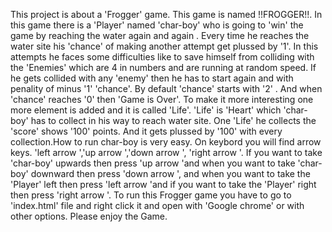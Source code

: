 This project is about a 'Frogger' game. This game is named !!FROGGER!!. In this game there is a 'Player' named 'char-boy' who is going to 'win' the game by reaching the water again and again . Every time he reaches the water site  his 'chance' of making another attempt get plussed by '1'. In this attempts he faces some difficulties like to save himself from colliding with the 'Enemies' which are 4 in numbers and are running at random speed. If he gets collided with any 'enemy' then he has to start again and with penality of minus '1' 'chance'. By default  'chance' starts with '2' . And when 'chance' reaches '0' then 'Game is Over'. To make it more interesting one more element is added and it is called 'Life'. 'Life' is 'Heart' which 'char-boy' has to collect in his way to reach water site. One 'Life' he collects the 'score' shows '100' points. And it gets plussed by '100'  with every collection.How to run char-boy is very easy. On keybord you will find arrow keys. 'left arrow ','up arrow ','down arrow ', 'right arrow '. If you want to take 'char-boy' upwards then press 'up arrow 'and when you want to take 'char-boy' downward then press 'down arrow ', and when you want to take the 'Player' left then press 'left arrow 'and if you want to take the 'Player' right then press
'right arrow '.
 To run this Frogger game you have to go to 'index.html' file and right click it and open with 'Google chrome' or with other options. 
Please enjoy the Game.
